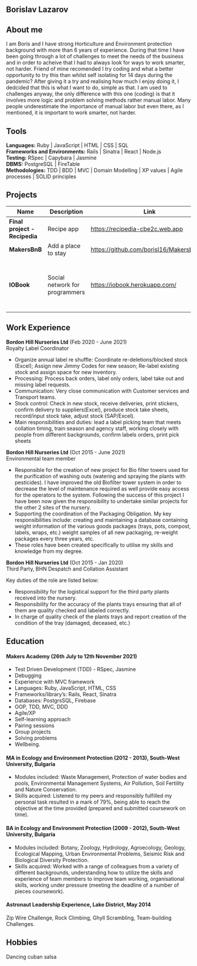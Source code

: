 ## Borislav Lazarov

## About me

I am Boris and I have strong Horticulture and Environment protection background with more than 6 years of experience. During that time I have been going through a lot of challenges to meet the needs of the business and in order to acheive that I had to always look for ways to work smarter, not harder. Friend of mine recomended I try coding and what a better opportunity to try this than whilst self isolating for 14 days during the pandemic? After giving it a try and realising how much I enjoy doing it, I dedcided that this is what I want to do, simple as that. I am used to challenges anyway, the only difference with this one (coding) is that it involves more logic and problem solving methods rather manual labor. Many people underestimate the importance of manual labor but even there, as I mentioned, it is important to work smarter, not harder.

## Tools

**Languages:** Ruby | JavaScript | HTML | CSS | SQL\
**Frameworks and Environments:** Rails | Sinatra | React | Node.js\
**Testing:** RSpec | Capybara | Jasmine\
**DBMS:** PostgreSQL | FireTable\
**Methodologies:** TDD | BDD | MVC | Domain Modelling | XP values | Agile processes | SOLID principles




## Projects

| Name                         | Description       | Link |Tech/tools        |
| ---------------------------- | ----------------- | ----------------- | --------- |
| **Final project - Recipedia**            | Recipe app | https://recipedia-cbe2c.web.app |React, Jest, Firebase
| **MakersBnB** | Add a place to stay |https://github.com/borisl16/Makersbnb.git| Ruby
| **IOBook** | Social network for programmers|https://iobook.herokuapp.com/| Ruby on Rails, RSpec, Capybara, HTML, CSS, Heroku


## Work Experience

**Bordon Hill Nurseries Ltd** (Feb 2020 - June 2021)  
Royalty Label Coordinator

- Organize annual label re shuffle: Coordinate re-deletions/blocked stock (Excel); Assign new Jimmy Codes for new season; Re-label existing stock and assign space for new inventory.
 - Processing: Process back orders, label only orders, label take out and missing label requests.
- Communication: Very close communication with Customer services and Transport teams.
- Stock control: Check in new stock, receive deliveries, print stickers, confirm delivery to suppliers(Excel), produce stock take sheets, record/input stock take, adjust stock (SAP/Excel). 
- Main responsibilities and duties: lead a label picking team that meets collation timing, train season and agency staff, working closely with people from different backgrounds, confirm labels orders, print pick sheets

**Bordon Hill Nurseries Ltd** (Oct 2015 - June 2021)  
Environmental team member

- Responsible for the creation of new project for Bio filter towers used for the purification of washing outs (watering and spraying the plants with pesticides). I have improved the old Biofilter tower system in order to decrease the level of maintenance required as well provide easy access for the operators to the system. Following the success of this project I have been now given the responsibility to undertake similar projects for the other 2 sites of the nursery.
- Supporting the coordination of the Packaging Obligation. My key responsibilities include: creating and maintaining a database containing weight information of the various goods packages (trays, pots, compost, labels, wraps, etc.) weight samples of all new packaging, re-weight packages every three years, etc. 
- These roles have been created specifically to utilise my skills and knowledge from my degree.

**Bordon Hill Nurseries Ltd** (Oct 2015 - Jan 2020)  
Third Party, BHN Despatch and Collation Assistant

Key duties of the role are listed below: 
- Responsibility for the logistical support for the third party plants received into the nursery.
- Responsibility for the accuracy of the plants trays ensuring that all of them are quality checked and labeled correctly.
- In charge of quality check of the plants trays and report creation of the condition of the tray (damaged, deceased, etc.) 



## Education

#### Makers Academy (26th July to 12th November 2021)
- Test Driven Development (TDD) - RSpec, Jasmine
- Debugging
- Experience with MVC framework
- Languages: Ruby, JavaScript, HTML, CSS
- Frameworks/library’s: Rails, React, Sinatra
- Databases: PostgrsSQL, Firebase
- OOP, TDD, MVC, DDD
- Agile/XP
- Self-learning approach
- Pairing sessions
- Group projects
- Solving problems
- Wellbeing.


####  MA in Ecology and Environment Protection (2012 - 2013), South-West University, Bulgaria

- Modules included: Waste Management, Protection of water bodies and pools, Environmental Management Systems, Air Pollution, Soil Fertility and Nature Conservation.
- Skills acquired: Listened to my peers and responsibly fulfilled my personal task resulted in a mark of 79%, being able to reach the objective at the time provided (prepared and submitted coursework on time).

#### BA in Ecology and Environment Protection (2009 - 2012), South-West University, Bulgaria

- Modules included: Botany, Zoology, Hydrology, Agroecology, Geology, Ecological Mapping, Urban Environmental Problems, Seismic Risk and Biological Diversity Protection. 
- Skills acquired: Worked with a range of colleagues from a variety of different backgrounds, understanding how to utilize the skills and experience of team members to improve team working, organisational skills, working under pressure (meeting the deadline of a number of pieces coursework).

#### Astronaut Leadership Experience, Lake District, May 2014

Zip Wire Challenge, Rock Climbing, Ghyll Scrambling, Team-building Challenges.

## Hobbies

Dancing cuban salsa

